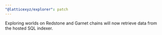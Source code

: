 ```yaml
---
"@latticexyz/explorer": patch
---
```


Exploring worlds on Redstone and Garnet chains will now retrieve data from the hosted SQL indexer.

